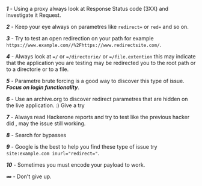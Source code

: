 ***1*** - Using a proxy always look at Response Status code (3XX) and investigate it Request.

***2*** - Keep your eye always on parametres like `redirect=` or `red=` and so on.

***3*** - Try to test an open redirection on your path for example `https://www.example.com//%2Fhttps://www.redirectsite.com/`.

***4*** - Always look at `=/` or `=/directorie/` or `=/file.extention` this may indicate that the application you are testing may be redirected you to the root path or to a directorie or to a file.

***5*** - Parametre brute forcing is a good way to discover this type of issue. ***Focus on login functionality***.

***6*** - Use an archive.org to discover redirect parametres that are hidden on the live application. :) Give a try

***7*** - Always read Hackerone reports and try to test like the previous hacker did , may the issue still working.

***8*** - Search for bypasses

***9*** - Google is the best to help you find these type of issue try `site:example.com inurl="redirect="`.

***10*** - Sometimes you must encode your payload to work.

***∞*** - Don't give up.
